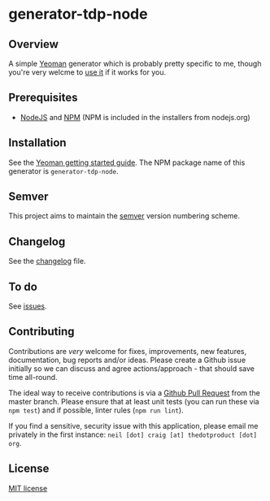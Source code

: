 # generator-tdp-node

## Overview
A simple [Yeoman](http://yeoman.io/) generator which is probably pretty specific to me, though you're very welcme to [use it](http://yeoman.io/learning/index.html) if it works for you.


## Prerequisites
* [NodeJS](https://nodejs.org/) and [NPM](https://www.npmjs.com/) (NPM is included in the installers from nodejs.org)


## Installation
See the [Yeoman getting started guide](http://yeoman.io/learning/index.html). The NPM package name of this generator is `generator-tdp-node`.


## Semver
This project aims to maintain the [semver](http://semver.org/) version numbering scheme.


## Changelog
See the [changelog](./changelog.md) file.


## To do
See [issues](./issues).


## Contributing
Contributions are *very* welcome for fixes, improvements, new features, documentation, bug reports and/or ideas. Please create a Github issue initially so we can discuss and agree actions/approach - that should save time all-round.

The ideal way to receive contributions is via a [Github Pull Request](https://help.github.com/articles/using-pull-requests/) from the master branch. Please ensure that at least unit tests (you can run these via `npm test`) and if possible, linter rules (`npm run lint`).

If you find a sensitive, security issue with this application, please email me privately in the first instance: `neil [dot] craig [at] thedotproduct [dot] org`.


## License
[MIT license](./license.md)